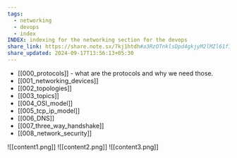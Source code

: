 ```yaml
---
tags:
  - networking
  - devops
  - index
INDEX: indexing for the networking section for the devops
share_link: https://share.note.sx/7kj1htdh#a3RzOTnklsDpd4gkjyM2lMZl61f1LsK2jozD7A7nW5M
share_updated: 2024-09-17T13:56:13+05:30
---
```

- [[000_protocols]] - what are the protocols and why we need those.
- [[001_networking_devices]]
- [[002_topologies]]
- [[003_topics]]
- [[004_OSI_model]]
- [[005_tcp_ip_model]]
- [[006_DNS]]
- [[007_three_way_handshake]]
- [[008_network_security]]



![[content1.png]]
![[content2.png]]
![[content3.png]]